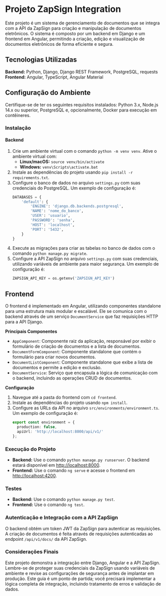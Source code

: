# Projeto ZapSign Integration

Este projeto é um sistema de gerenciamento de documentos que se integra com a API da ZapSign para criação e manipulação de documentos eletrônicos. O sistema é composto por um backend em Django e um frontend em Angular, permitindo a criação, edição e visualização de documentos eletrônicos de forma eficiente e segura.

## Tecnologias Utilizadas

**Backend:** Python, Django, Django REST Framework, PostgreSQL, requests  
**Frontend:** Angular, TypeScript, Angular Material

## Configuração do Ambiente

Certifique-se de ter os seguintes requisitos instalados: Python 3.x, Node.js 14.x ou superior, PostgreSQL e, opcionalmente, Docker para execução em contêineres.

### Instalação

#### Backend

1. Crie um ambiente virtual com o comando `python -m venv venv`. Ative o ambiente virtual com:
   - **Linux/macOS:** `source venv/bin/activate`
   - **Windows:** `venv\Scripts\activate.bat`
2. Instale as dependências do projeto usando `pip install -r requirements.txt`.
3. Configure o banco de dados no arquivo `settings.py` com suas credenciais do PostgreSQL. Um exemplo de configuração é:
   ```python
   DATABASES = {
       'default': {
           'ENGINE': 'django.db.backends.postgresql',
           'NAME': 'nome_do_banco',
           'USER': 'usuario',
           'PASSWORD': 'senha',
           'HOST': 'localhost',
           'PORT': '5432',
       }
   }
   ```
4. Execute as migrações para criar as tabelas no banco de dados com o comando `python manage.py migrate`.
5. Configure a API ZapSign no arquivo `settings.py` com suas credenciais, utilizando variáveis de ambiente para maior segurança. Um exemplo de configuração é:
   ```python
   ZAPSIGN_API_KEY = os.getenv('ZAPSIGN_API_KEY')
   ```

## Frontend

O frontend é implementado em Angular, utilizando componentes standalone para uma estrutura mais modular e escalável. Ele se comunica com o backend através de um serviço `DocumentService` que faz requisições HTTP para a API Django.

**Principais Componentes**

* `AppComponent`: Componente raiz da aplicação, responsável por exibir o formulário de criação de documentos e a lista de documentos.
* `DocumentFormComponent`: Componente standalone que contém o formulário para criar novos documentos.
* `DocumentListComponent`: Componente standalone que exibe a lista de documentos e permite a edição e exclusão.
* `DocumentService`: Serviço que encapsula a lógica de comunicação com o backend, incluindo as operações CRUD de documentos.

**Configuração**

1. Navegue até a pasta do frontend com `cd frontend`.
2. Instale as dependências do projeto usando `npm install`.
3. Configure as URLs da API no arquivo `src/environments/environment.ts`. Um exemplo de configuração é:
   ```typescript
   export const environment = {
     production: false,
     apiUrl: 'http://localhost:8000/api/v1/'
   };
   ```

### Execução do Projeto

- **Backend:** Use o comando `python manage.py runserver`. O backend estará disponível em [http://localhost:8000](http://localhost:8000).
- **Frontend:** Use o comando `ng serve` e acesse o frontend em [http://localhost:4200](http://localhost:4200).

### Testes

- **Backend:** Use o comando `python manage.py test`.
- **Frontend:** Use o comando `ng test`.

### Autenticação e Integração com a API ZapSign

O backend obtém um token JWT da ZapSign para autenticar as requisições. A criação de documentos é feita através de requisições autenticadas ao endpoint `/api/v1/docs/` da API ZapSign.

### Considerações Finais

Este projeto demonstra a integração entre Django, Angular e a API ZapSign. Lembre-se de proteger suas credenciais da ZapSign usando variáveis de ambiente e revise as configurações de segurança antes de implantar em produção. Este guia é um ponto de partida; você precisará implementar a lógica completa de integração, incluindo tratamento de erros e validação de dados.

